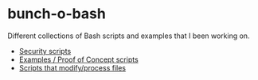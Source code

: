 # bunch-o-bash
Different collections of Bash scripts and examples that I been working on.
- [Security scripts](security_related/README.md)
- [Examples / Proof of Concept scripts](examples/README.md)
- [Scripts that modify/process files](file_modification)
